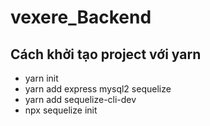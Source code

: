 ﻿# vexere_Backend
 
 ## Cách khởi tạo project với yarn

- yarn init
- yarn add express mysql2 sequelize
- yarn add sequelize-cli-dev
- npx sequelize init
